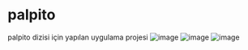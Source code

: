 # palpito

palpito dizisi için yapılan uygulama projesi
![image](https://user-images.githubusercontent.com/53333294/226327086-48819e3f-8f47-488b-90e0-3d2adb4e7c6e.png)
![image](https://user-images.githubusercontent.com/53333294/226327109-6a5d7aab-1e92-4768-81d5-ea67373e83ac.png)
![image](https://user-images.githubusercontent.com/53333294/226327131-1850fe88-f246-45fa-a7af-faa852e1be1d.png)
